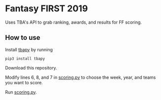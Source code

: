 # Fantasy FIRST 2019

Uses TBA's API to grab ranking, awards, and results for FF scoring.

## How to use

Install [tbapy](https://github.com/frc1418/tbapy) by running 
```
pip3 install tbapy
```
Download this repository.

Modify lines 6, 8, and 7 in [scoring.py](https://github.com/tedklin/FF2019/blob/master/scoring.py#L6) to choose the week, year, and teams you want to score.

Run [scoring.py](https://github.com/tedklin/FF2019/blob/master/scoring.py).
